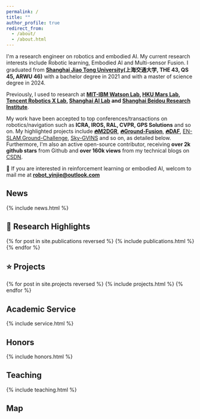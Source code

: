 ```yaml
---
permalink: /
title: ""
author_profile: true
redirect_from: 
  - /about/
  - /about.html
---
```

I'm a research engineer on robotics and embodied AI. My current research interests include Robotic learning, Embodied AI and Multi-sensor Fusion. I graduated from **[Shanghai Jiao Tong University](https://en.sjtu.edu.cn/)(上海交通大学, THE 43, QS 45, ARWU 46)** with a bachelor degree in 2021 and with a master of science degree in 2024. 

Previously, I used to research at **[MIT-IBM Watson Lab](https://mitibmwatsonailab.mit.edu/), [HKU Mars Lab](https://github.com/hku-mars), [Tencent Robotics X Lab](https://roboticsx.tencent.com/#/), [Shanghai AI Lab](https://www.shlab.org.cn/) and [Shanghai Beidou Research Institute](http://www.bdi.org.cn/)**.



 My work have been accepted to top conferences/transactions on robotics/navigation such as **ICRA, IROS, RAL, CVPR, GPS Solutions** and so on. My highlighted projects include [**🔥M2DGR**](https://github.com/SJTU-ViSYS/M2DGR), [**🔥Ground-Fusion**](https://github.com/SJTU-ViSYS/Ground-Fusion), [**🔥DAF**](https://arxiv.org/abs/2407.11333), [EN-SLAM](https://github.com/DelinQu/EN-SLAM),[Ground-Challenge](https://github.com/sjtuyinjie/Ground-Challenge), [Sky-GVINS](https://github.com/SJTU-ViSYS/Sky-GVINS) and so on, as detailed below. Furthermore, I'm also an active open-source contributor, receiving **over 2k github stars** from Github and **over 160k views** from my technical blogs on [CSDN](https://blog.csdn.net/qq_42928559?spm=1010.2135.3001.5343). 


 
💬 If you are interested in reinforcement learning or embodied AI, welcom to mail me at **robot_yinjie@outlook.com**


## News
<style style="text/css"> .news{font-size:0.75em;} </style>
{% include news.html %}

## 🚩 Research Highlights
<style style="text/css"> .hoverTable{ width:85%; border-collapse:collapse; border: 0px; } .hoverTable td{ padding:7px; border:#4e95f4 0px solid; } /* Define the default color for all the table rows */ .hoverTable tr{ background: #ffffff; } /* Define the hover highlight color for the table row */ .hoverTable tr:hover { background-color: #f7f7f7; } </style> {% for post in site.publications reversed %} {% include publications.html %} {% endfor %}

## ⭐️ Projects
<style style="text/css"> .hoverTable{ width:85%; border-collapse:collapse; border: 0px; } .hoverTable td{ padding:7px; border:#4e95f4 0px solid; } /* Define the default color for all the table rows */ .hoverTable tr{ background: #ffffff; } /* Define the hover highlight color for the table row */ .hoverTable tr:hover { background-color: #f7f7f7; } </style> {% for post in site.projects reversed %} {% include projects.html %} {% endfor %}

## Academic Service
<style style="text/css"> .news{font-size:0.75em;} </style>
{% include service.html %}


## Honors
<style style="text/css"> .news{font-size:0.75em;} </style>
{% include honors.html %}


## Teaching
<style style="text/css"> .news{font-size:0.75em;} </style>
{% include teaching.html %}


## Map


<html>
  <body align="left">
  <script type="text/javascript" id="clustrmaps" src="//clustrmaps.com/map_v2.js?d=vTCiAvCm0aG85BtQG8a4pBHf0ElbAyAwmz5KIj6EvrY&cl=ffffff&w=a&t=tt"></script>
  </body>
</html>


